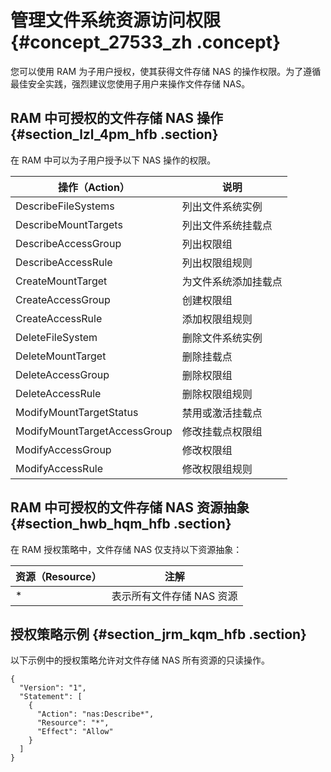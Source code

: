 # 管理文件系统资源访问权限 {#concept_27533_zh .concept}

您可以使用 RAM 为子用户授权，使其获得文件存储 NAS 的操作权限。为了遵循最佳安全实践，强烈建议您使用子用户来操作文件存储 NAS。

## RAM 中可授权的文件存储 NAS 操作 {#section_lzl_4pm_hfb .section}

在 RAM 中可以为子用户授予以下 NAS 操作的权限。

|操作（Action）|说明|
|----------|--|
|DescribeFileSystems|列出文件系统实例|
|DescribeMountTargets|列出文件系统挂载点|
|DescribeAccessGroup|列出权限组|
|DescribeAccessRule|列出权限组规则|
|CreateMountTarget|为文件系统添加挂载点|
|CreateAccessGroup|创建权限组|
|CreateAccessRule|添加权限组规则|
|DeleteFileSystem|删除文件系统实例|
|DeleteMountTarget|删除挂载点|
|DeleteAccessGroup|删除权限组|
|DeleteAccessRule|删除权限组规则|
|ModifyMountTargetStatus|禁用或激活挂载点|
|ModifyMountTargetAccessGroup|修改挂载点权限组|
|ModifyAccessGroup|修改权限组|
|ModifyAccessRule|修改权限组规则|

## RAM 中可授权的文件存储 NAS 资源抽象 {#section_hwb_hqm_hfb .section}

在 RAM 授权策略中，文件存储 NAS 仅支持以下资源抽象：

|资源（Resource）|注解|
|------------|--|
|\*|表示所有文件存储 NAS 资源|

## 授权策略示例 {#section_jrm_kqm_hfb .section}

以下示例中的授权策略允许对文件存储 NAS 所有资源的只读操作。

```
{
  "Version": "1",
  "Statement": [
    {
      "Action": "nas:Describe*",
      "Resource": "*",
      "Effect": "Allow"
    }
  ]
}

```

